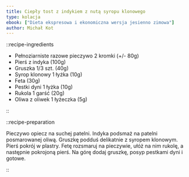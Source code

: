```yaml
---
title: Ciepły tost z indykiem z nutą syropu klonowego
type: kolacja
ebook: ["Dieta ekspresowa i ekonomiczna wersja jesienno zimowa"]
author: Michał Kot
---
```


::recipe-ingredients

- Pełnoziarniste razowe pieczywo 2 kromki (+/- 80g)
- Pierś z indyka (100g)
- Gruszka 1/3 szt. (40g)
- Syrop klonowy 1 łyżka (10g)
- Feta (30g)
- Pestki dyni 1 łyżka (10g)
- Rukola 1 garść (20g)
- Oliwa z oliwek 1 łyżeczka (5g)

::

::recipe-preparation

Pieczywo opiecz na suchej patelni. Indyka podsmaż na patelni posmarowanej oliwą. Gruszkę podduś delikatnie z syropem klonowym. Pierś pokrój w plastry. Fetę rozsmaruj na pieczywie, ułóż na nim rukolę, a następnie pokrojoną pierś. Na górę dodaj gruszkę, posyp pestkami dyni i gotowe.

::